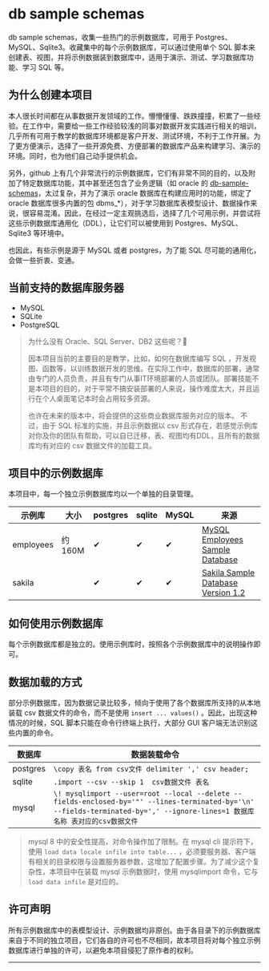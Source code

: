 # db sample schemas

db sample schemas，收集一些热门的示例数据库，可用于 Postgres、MySQL、Sqlite3。收藏集中的每个示例数据库，可以通过使用单个 SQL 脚本来创建表、视图，并将示例数据装到数据库中，适用于演示、测试、学习数据库功能、学习 SQL 等。

## 为什么创建本项目

本人很长时间都在从事数据开发领域的工作。懵懵懂懂、跌跌撞撞，积累了一些经验。在工作中，需要给一些工作经验较浅的同事对数据开发实践进行相关的培训，几乎所有可用于教学的数据库环境都是客户开发、测试环境，不利于工作开展。为了更方便演示，选择了一些开源免费、方便部署的数据库产品来构建学习、演示的环境。同时，也为他们自己动手提供机会。

另外，github 上有几个非常流行的示例数据库，它们有非常不同的目的，以及附加了特定数据库功能，其中甚至还包含了业务逻辑（如 oracle 的 [db-sample-schemas][oracle sample schemas]，太过复杂，并为了演示 oracle 数据库在构建应用时的功能，绑定了 oracle 数据库很多内置的包 dbms_*），对于学习数据库表模型设计、数据操作来说，很容易混淆。因此，在经过一定主观挑选后，选择了几个可用示例，并尝试将这些示例数据库通用化（DDL），让它们可以被使用到 Postgres、MySQL、Sqlite3 等环境中。

也因此，有些示例是源于 MySQL 或者 postgres，为了能 SQL 尽可能的通用化，会做一些折衷、变通。

## 当前支持的数据库服务器

* MySQL
* SQLite
* PostgreSQL

<!-- todo， 各数据库的测试版本 -->

> 为什么没有 Oracle、SQL Server、DB2 这些呢？🤔 
> 
> 因本项目当前的主要目的是教学，比如，如何在数据库编写 SQL ，开发视图、函数等，以训练数据开发的思维。在实际工作中，数据库的部署，通常由专门的人员负责，并且有专门从事IT环境部署的人员或团队。部署技能不是本项目的目的，对于平常不搞安装部署的人来说，操作难度太大，并且运行在个人桌面笔记本时会占用较多资源。
> 
> 也许在未来的版本中，将会提供的这些商业数据库服务对应的版本。
> 不过，由于 SQL 标准的实施，并且示例数据以 csv 形式存在，若感觉示例库对你及你的团队有帮助，可以自已迁移，表、视图均有DDL，且所有的数据库均有对应的 csv 数据文件的加载工具。

## 项目中的示例数据库

本项目中，每一个独立示例数据库均以一个单独的目录管理。

示例库      | 大小      | postgres | sqlite | MySQL | 来源
-----------|----------|----------|--------|-------|------
employees  | 约160M | ✔ | ✔ | ✔ | [MySQL Employees Sample Database][mysql sample employees]
sakila     |        | ✔ | ✔ | ✔ | [Sakila Sample Database Version 1.2][sakila sample database]

## 如何使用示例数据库

每个示例数据库都是独立的。使用示例库时，按照各个示例数据库中的说明操作即可。


## 数据加载的方式

部分示例数据库，因为数据记录比较多，倾向于使用了各个数据库所支持的从本地装载 csv 数据文件的命令，而不是使用 `insert ... values()` 。因此，出现这种情况的时候，SQL 脚本只能在命令行终端上执行，大部分 GUI 客户端无法识别这些内置的命令。

数据库    |   数据装载命令
---------|------------
postgres |  `\copy 表名 from csv文件 delimiter ',' csv header;`
sqlite   | `.import --csv --skip 1  csv数据文件 表名`
mysql    | `\! mysqlimport --user=root --local --delete --fields-enclosed-by='"' --lines-terminated-by='\n' --fields-terminated-by=',' --ignore-lines=1 数据库名称 表对应的csv数据文件`

> mysql 8 中的安全性提高，对命令操作加了限制。在 mysql cli 提示符下，使用 `load data locale infile into table...` ，必须要服务器、客户端有相关的目录权限与设置服务器参数，这增加了配置步骤。为了减少这个复杂性，本项目中在装载 mysql 示例数据时，使用 mysqlimport 命令，它与 `load data infile` 是对应的。

<!-- todo, 说明如何准备 postgres、sqlite、mysql服务环境 -->
## 许可声明

所有示例数据库中的表模型设计、示例数据均非原创。由于各目录下的示例数据库来自于不同的独立项目，它们各自的许可也不尽相同，故本项目将对每个独立示例数据库进行单独的许可，以避免本项目侵犯了原作者的权利。

---
[mysql sample employees]:https://github.com/datacharmer/test_db
[oracle sample schemas]: https://github.com/oracle-samples/db-sample-schemas
[sakila sample database]: https://dev.mysql.com/doc/sakila/en/
